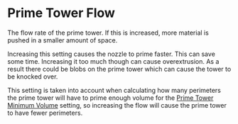 Prime Tower Flow
====
The flow rate of the prime tower. If this is increased, more material is pushed in a smaller amount of space.

Increasing this setting causes the nozzle to prime faster. This can save some time. Increasing it too much though can cause overextrusion. As a result there could be blobs on the prime tower which can cause the tower to be knocked over.

This setting is taken into account when calculating how many perimeters the prime tower will have to prime enough volume for the [Prime Tower Minimum Volume](prime_tower_min_volume.md) setting, so increasing the flow will cause the prime tower to have fewer perimeters.